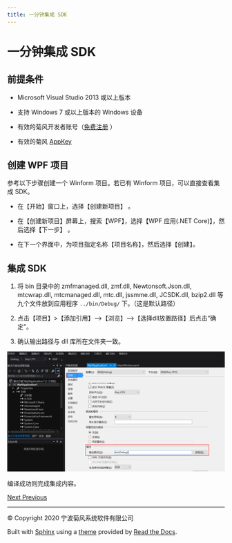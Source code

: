 ```yaml
---
title: 一分钟集成 SDK
---
```

# 一分钟集成 SDK



## 前提条件

  - Microsoft Visual Studio 2013 或以上版本

  - 支持 Windows 7 或以上版本的 Windows 设备

  - 有效的菊风开发者账号（[免费注册](http:///developer.juphoon.com/signup) ）

  - 有效的菊风 [AppKey](https://developer.juphoon.com/cn/document/V2.1/create-application.php)





## 创建 WPF 项目

参考以下步骤创建一个 Winform 项目。若已有 Winform 项目，可以直接查看集成 SDK。

  - 在【开始】窗口上，选择【创建新项目】 。

  - 在【创建新项目】屏幕上，搜索【WPF】，选择【WPF 应用(.NET Core)】，然后选择【下一步】 。

  - 在下一个界面中，为项目指定名称【项目名称】，然后选择【创建】。





## 集成 SDK

1.  将 bin 目录中的 zmfmanaged.dll, zmf.dll, Newtonsoft.Json.dll,
    mtcwrap.dll, mtcmanaged.dll, mtc.dll, jssmme.dll, JCSDK.dll,
    bzip2.dll 等九个文件放到应用程序 `../bin/Debug/` 下。（这是默认路径）

2.  点击【项目】\>【添加引用】–\>【浏览】–\>【选择dll放置路径】后点击“确定”。

3.  确认输出路径与 dll 库所在文件夹一致。

![../../../../\_images/windows\_5.png](../../../../_images/windows_5.png)

编译成功则完成集成内容。











[Next
](../C++/index.html "快速入门")
[
Previous](00_run_demo.html "一分钟跑通 Demo")



-----



© Copyright 2020 宁波菊风系统软件有限公司



Built with [Sphinx](http://sphinx-doc.org/) using a
[theme](https://github.com/rtfd/sphinx_rtd_theme) provided by [Read the
Docs](https://readthedocs.org).








